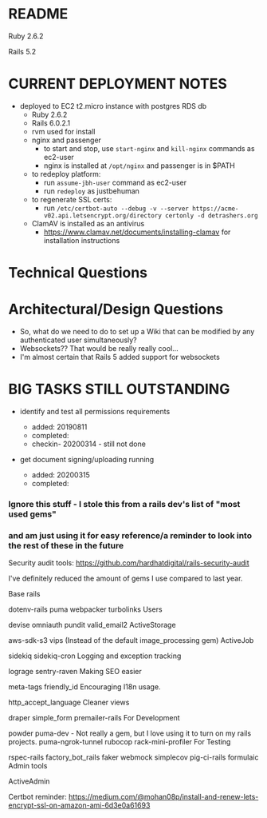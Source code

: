 # README

Ruby 2.6.2

Rails 5.2

# CURRENT DEPLOYMENT NOTES
* deployed to EC2 t2.micro instance with postgres RDS db
  * Ruby 2.6.2
  * Rails 6.0.2.1
  * rvm used for install
  * nginx and passenger
    * to start and stop, use `start-nginx` and `kill-nginx` commands as ec2-user
    * nginx is installed at `/opt/nginx` and passenger is in $PATH
  * to redeploy platform:
    * run `assume-jbh-user` command as ec2-user
    * run `redeploy` as justbehuman
  * to regenerate SSL certs:
    * run `/etc/certbot-auto --debug -v --server https://acme-v02.api.letsencrypt.org/directory certonly -d detrashers.org`
  * ClamAV is installed as an antivirus
    * https://www.clamav.net/documents/installing-clamav for installation instructions


# Technical Questions



# Architectural/Design Questions


* So, what do we need to do to set up a Wiki that can be modified by any authenticated user simultaneously?
* Websockets?? That would be really really cool...
* I'm almost certain that Rails 5 added support for websockets



# BIG TASKS STILL OUTSTANDING

* identify and test all permissions requirements
  * added: 20190811
  * completed:
  * checkin- 20200314 - still not done

* get document signing/uploading running
  * added: 20200315
  * completed:






### Ignore this stuff - I stole this from a rails dev's list of "most used gems"
### and am just using it for easy reference/a reminder to look into the rest of these in the future


Security audit tools:
https://github.com/hardhatdigital/rails-security-audit


I've definitely reduced the amount of gems I use compared to last year.

Base rails

dotenv-rails
puma
webpacker
turbolinks
Users

devise
omniauth
pundit
valid_email2
ActiveStorage

aws-sdk-s3
vips (Instead of the default image_processing gem)
ActiveJob

sidekiq
sidekiq-cron
Logging and exception tracking

lograge
sentry-raven
Making SEO easier

meta-tags
friendly_id
Encouraging I18n usage.

http_accept_language
Cleaner views

draper
simple_form
premailer-rails
For Development

powder
puma-dev - Not really a gem, but I love using it to turn on my rails projects.
puma-ngrok-tunnel
rubocop
rack-mini-profiler
For Testing

rspec-rails
factory_bot_rails
faker
webmock
simplecov
pig-ci-rails
formulaic
Admin tools

ActiveAdmin



Certbot reminder: https://medium.com/@mohan08p/install-and-renew-lets-encrypt-ssl-on-amazon-ami-6d3e0a61693
